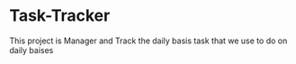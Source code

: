 # Task-Tracker
This project is Manager and Track the daily basis task that we use to do on daily baises
